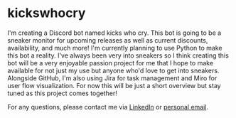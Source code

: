# kickswhocry

I'm creating a Discord bot named kicks who cry. This bot is going to be a sneaker monitor for upcoming releases as well as current discounts, availability, and much more! I'm currently planning to use Python to make this bot a reality. I've always been very into sneakers so I think creating this bot will be a very enjoyable passion project for me that I hope to make available for not just my use but anyone who'd love to get into sneakers. Alongside GitHub, I'm also using Jira for task management and Miro for user flow visualization. For now this will be just a short overview but stay tuned as this project comes together!

For any questions, please contact me via [LinkedIn](linkedin.com/in/carlos-zayas-tatis) or [personal email](mailto:z.carlosss28@gmail.com).
